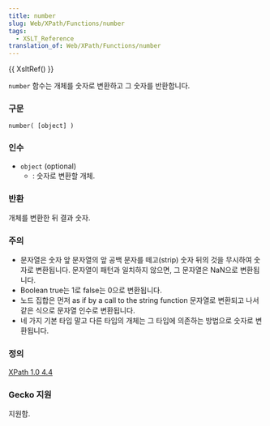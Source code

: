 ```yaml
---
title: number
slug: Web/XPath/Functions/number
tags:
  - XSLT_Reference
translation_of: Web/XPath/Functions/number
---
```


{{ XsltRef() }}

`number` 함수는 개체를 숫자로 변환하고 그 숫자를 반환합니다.

### 구문

```
number( [object] )
```

### 인수

- `object`
  (optional)
  - : 숫자로 변환할 개체.

### 반환

개체를 변환한 뒤 결과 숫자.

### 주의

- 문자열은 숫자 앞 문자열의 앞 공백 문자를 떼고(strip) 숫자 뒤의 것을 무시하여 숫자로 변환됩니다. 문자열이 패턴과 일치하지 않으면, 그 문자열은 NaN으로 변환됩니다.
- Boolean true는 1로 false는 0으로 변환됩니다.
- 노드 집합은 먼저 as if by a call to the string function 문자열로 변환되고 나서 같은 식으로 문자열 인수로 변환됩니다.
- 네 가지 기본 타입 말고 다른 타입의 개체는 그 타입에 의존하는 방법으로 숫자로 변환됩니다.

### 정의

[XPath 1.0 4.4](http://www.w3.org/TR/xpath#function-number)

### Gecko 지원

지원함.
